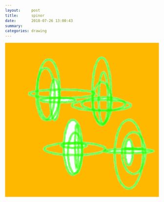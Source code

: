```yaml
---
layout:     post
title:      spinor
date:       2018-07-26 13:00:43
summary:    
categories: drawing
---
```

![spinor](/images/diary/spinor.png ".")
